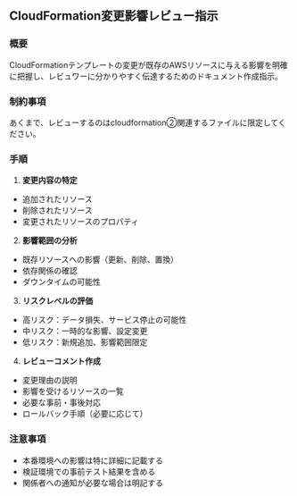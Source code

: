## CloudFormation変更影響レビュー指示

### 概要
CloudFormationテンプレートの変更が既存のAWSリソースに与える影響を明確に把握し、レビュワーに分かりやすく伝達するためのドキュメント作成指示。

### 制約事項
あくまで、レビューするのはcloudformation②関連するファイルに限定してください。

### 手順

1. **変更内容の特定**
  - 追加されたリソース
  - 削除されたリソース
  - 変更されたリソースのプロパティ

2. **影響範囲の分析**
  - 既存リソースへの影響（更新、削除、置換）
  - 依存関係の確認
  - ダウンタイムの可能性

3. **リスクレベルの評価**
  - 高リスク：データ損失、サービス停止の可能性
  - 中リスク：一時的な影響、設定変更
  - 低リスク：新規追加、影響範囲限定

4. **レビューコメント作成**
  - 変更理由の説明
  - 影響を受けるリソースの一覧
  - 必要な事前・事後対応
  - ロールバック手順（必要に応じて）

### 注意事項
- 本番環境への影響は特に詳細に記載する
- 検証環境での事前テスト結果を含める
- 関係者への通知が必要な場合は明記する